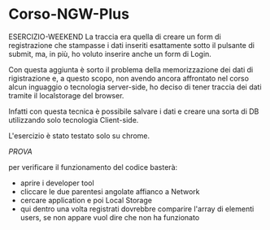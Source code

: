 # Corso-NGW-Plus
ESERCIZIO-WEEKEND
La traccia era quella di creare un form di registrazione che stampasse i dati inseriti esattamente sotto il pulsante di submit,
ma, in più, ho voluto inserire anche un form di Login.

Con questa aggiunta è sorto il problema della memorizzazione dei dati di rigistrazione e, a questo scopo, non avendo ancora affrontato nel corso alcun inguaggio o tecnologia server-side, ho deciso di tener traccia dei dati tramite il localstorage del browser.

Infatti con questa tecnica è possibile salvare i dati e creare una sorta di DB utilizzando solo tecnologia Client-side.

L'esercizio è stato testato solo su chrome.

*PROVA*

per verificare il funzionamento del codice basterà:
- aprire i developer tool
- cliccare le due parentesi angolate affianco a Network
- cercare application e poi Local Storage
- qui dentro una volta registrati dovrebbre comparire l'array di elementi users, se non appare vuol dire che non ha funzionato


